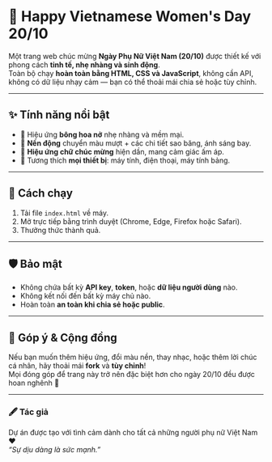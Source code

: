 # 🌸 Happy Vietnamese Women's Day 20/10

Một trang web chúc mừng **Ngày Phụ Nữ Việt Nam (20/10)** được thiết kế với phong cách **tinh tế, nhẹ nhàng và sinh động**.  
Toàn bộ chạy **hoàn toàn bằng HTML, CSS và JavaScript**, không cần API, không có dữ liệu nhạy cảm — bạn có thể thoải mái chia sẻ hoặc tùy chỉnh.

---

## ✨ Tính năng nổi bật

- 🌷 Hiệu ứng **bông hoa nở** nhẹ nhàng và mềm mại.  
- 🌈 **Nền động** chuyển màu mượt + các chi tiết sao băng, ánh sáng bay.  
- 💫 **Hiệu ứng chữ chúc mừng** hiện dần, mang cảm giác ấm áp.  
- 📱 Tương thích **mọi thiết bị**: máy tính, điện thoại, máy tính bảng.  

---

## 🚀 Cách chạy

1. Tải file `index.html` về máy.  
2. Mở trực tiếp bằng trình duyệt (Chrome, Edge, Firefox hoặc Safari).  
3. Thưởng thức thành quả.

---

## 🛡️ Bảo mật

- Không chứa bất kỳ **API key**, **token**, hoặc **dữ liệu người dùng** nào.  
- Không kết nối đến bất kỳ máy chủ nào.  
- Hoàn toàn **an toàn khi chia sẻ hoặc public**.

---

## 💌 Góp ý & Cộng đồng

Nếu bạn muốn thêm hiệu ứng, đổi màu nền, thay nhạc, hoặc thêm lời chúc cá nhân, hãy thoải mái **fork** và **tùy chỉnh**!  
Mọi đóng góp để trang này trở nên đặc biệt hơn cho ngày 20/10 đều được hoan nghênh 💖

---

### 🖋️ Tác giả
Dự án được tạo với tình cảm dành cho tất cả những người phụ nữ Việt Nam ❤️  
*“Sự dịu dàng là sức mạnh.”*

